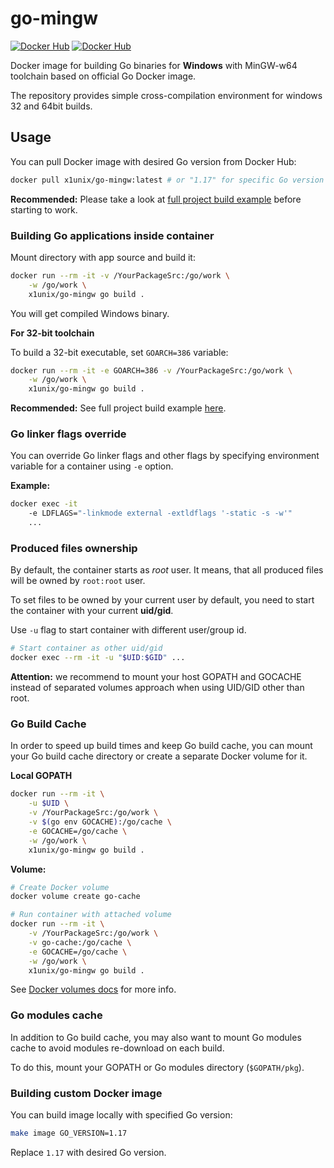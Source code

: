 # go-mingw

[![Docker Hub](https://img.shields.io/docker/pulls/x1unix/go-mingw.svg)](https://hub.docker.com/r/x1unix/go-mingw)
[![Docker Hub](https://img.shields.io/docker/v/x1unix/go-mingw.svg?sort=semver)](https://hub.docker.com/r/x1unix/go-mingw)

Docker image for building Go binaries for **Windows** with MinGW-w64 toolchain based on official Go Docker image.

The repository provides simple cross-compilation environment for windows 32 and 64bit builds.

## Usage

You can pull Docker image with desired Go version from Docker Hub:

```bash
docker pull x1unix/go-mingw:latest # or "1.17" for specific Go version
```

**Recommended:** Please take a look at [full project build example](example/sqlite-app) before starting to work.

### Building Go applications inside container

Mount directory with app source and build it:

```bash
docker run --rm -it -v /YourPackageSrc:/go/work \
    -w /go/work \
    x1unix/go-mingw go build .
```

You will get compiled Windows binary.

**For 32-bit toolchain**

To build a 32-bit executable, set `GOARCH=386` variable:

```bash
docker run --rm -it -e GOARCH=386 -v /YourPackageSrc:/go/work \
    -w /go/work \
    x1unix/go-mingw go build .
```

**Recommended:** See full project build example [here](example/sqlite-app).

### Go linker flags override

You can override Go linker flags and other flags by specifying environment variable for a container using `-e` option.

**Example:**

```bash
docker exec -it
    -e LDFLAGS="-linkmode external -extldflags '-static -s -w'"
    ...
```

### Produced files ownership

By default, the container starts as *root* user. It means, that all produced files
will be owned by `root:root` user.

To set files to be owned by your current user by default, you need to start
the container with your current **uid/gid**.

Use `-u` flag to start container with different user/group id.

```bash
# Start container as other uid/gid
docker exec --rm -it -u "$UID:$GID" ...
```

**Attention:** we recommend to mount your host GOPATH and GOCACHE instead of
separated volumes approach when using UID/GID other than root.

### Go Build Cache

In order to speed up build times and keep Go build cache, you can mount your Go build cache directory or create a separate Docker volume for it.

**Local GOPATH**

```bash
docker run --rm -it \
    -u $UID \
    -v /YourPackageSrc:/go/work \
    -v $(go env GOCACHE):/go/cache \
    -e GOCACHE=/go/cache \
    -w /go/work \
    x1unix/go-mingw go build .
```

**Volume:**

```bash
# Create Docker volume
docker volume create go-cache

# Run container with attached volume
docker run --rm -it \
    -v /YourPackageSrc:/go/work \
    -v go-cache:/go/cache \
    -e GOCACHE=/go/cache \
    -w /go/work \
    x1unix/go-mingw go build .
```

See [Docker volumes docs](https://docs.docker.com/storage/volumes/) for more info.

### Go modules cache

In addition to Go build cache, you may also want to mount Go modules cache 
to avoid modules re-download on each build.

To do this, mount your GOPATH or Go modules directory (`$GOPATH/pkg`).

### Building custom Docker image

You can build image locally with specified Go version:

```bash
make image GO_VERSION=1.17
```

Replace `1.17` with desired Go version.
